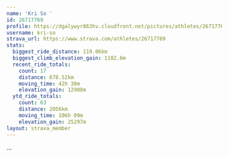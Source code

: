 ```yaml
---
name: 'Kri So '
id: 26717769
profile: https://dgalywyr863hv.cloudfront.net/pictures/athletes/26717769/7761026/13/large.jpg
username: kri-so
strava_url: https://www.strava.com/athletes/26717769
stats:
  biggest_ride_distance: 119.06km
  biggest_climb_elevation_gain: 1102.6m
  recent_ride_totals:
    count: 17
    distance: 678.52km
    moving_time: 42h 30m
    elevation_gain: 12908m
  ytd_ride_totals:
    count: 63
    distance: 2056km
    moving_time: 106h 09m
    elevation_gain: 25297m
layout: strava_member
--- 
```

...
